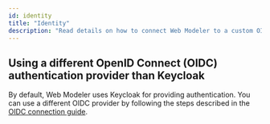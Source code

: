 ```yaml
---
id: identity
title: "Identity"
description: "Read details on how to connect Web Modeler to a custom OIDC provider."
---
```


## Using a different OpenID Connect (OIDC) authentication provider than Keycloak

By default, Web Modeler uses Keycloak for providing authentication.
You can use a different OIDC provider by following the steps described in the [OIDC connection guide](/self-managed/identity/configuration/connect-to-an-oidc-provider.md?authPlatform=microsoftEntraId#configuration).
